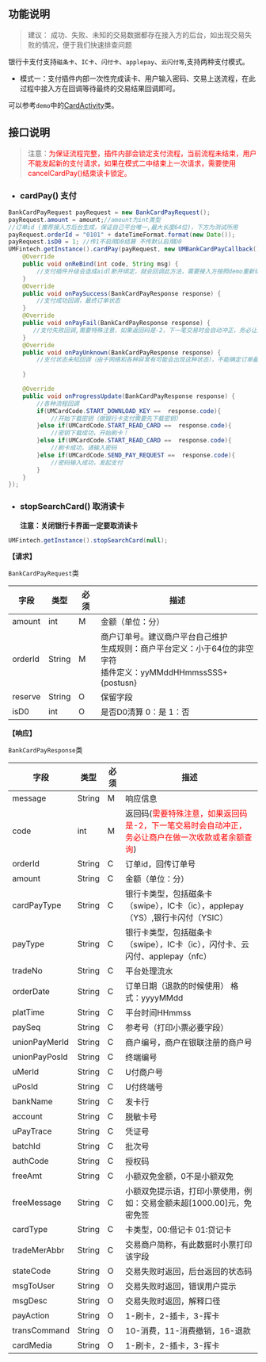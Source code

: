 ## **功能说明**

> 建议： 成功、失败、未知的交易数据都存在接入方的后台，如出现交易失败的情况，便于我们快速排查问题

银行卡支付支持`磁条卡`、`IC卡`、`闪付卡`、`applepay`、`云闪付等`,支持两种支付模式。

* 模式一：支付插件内部一次性完成读卡、用户输入密码、交易上送流程，在此过程中接入方在回调等待最终的交易结果回调即可。

可以参考`demo`中的[CardActivity](https://github.com/mr-yang/PayPluginDemo/blob/master/app/src/main/java/com/umpay/payplugindemo/CardActivity.java)类。

## **接口说明**

> 注意：<font color='red'>为保证流程完整，插件内部会锁定支付流程，当前流程未结束，用户不能发起新的支付请求，如果在模式二中结束上一次请求，需要使用cancelCardPay()结束读卡锁定。</font>

* ###  cardPay() 支付

```java
BankCardPayRequest payRequest = new BankCardPayRequest();
payRequest.amount = amount;//amount为int类型
//订单id (推荐接入方后台生成，保证自己平台唯一,最大长度64位)，下方为测试所用
payRequest.orderId = "0101" + dateTimeFormat.format(new Date());
payRequest.isD0 = 1; //传1不启用D0结算 不传默认启用D0
UMFintech.getInstance().cardPay(payRequest, new UMBankCardPayCallback() {
	@Override
    public void onReBind(int code, String msg) {
        //支付插件升级会造成aidl断开绑定，就会回调此方法，需要接入方按照demo重新绑定即可
    }
    @Override
    public void onPaySuccess(BankCardPayResponse response) {
        //支付成功回调，最终订单状态
    }
    @Override
    public void onPayFail(BankCardPayResponse response) {
       //支付失败回调,需要特殊注意，如果返回码是-2，下一笔交易时会自动冲正，务必让商户在做一次收款或者余额查询。
    }
    @Override
    public void onPayUnknown(BankCardPayResponse response) {
        //支付状态未知回调（由于网络和各种异常有可能会出现这种状态），不能确定订单最终状态，推荐接入平台记录状态为未知，后续可以再次调用银行卡支付状态查询方法，来确定最终状态
        
    }

    @Override
    public void onProgressUpdate(BankCardPayResponse response) {
        //各种流程回调
        if(UMCardCode.START_DOWNLOAD_KEY ==  response.code){
            //开始下载密钥（做银行卡支付需要先下载密钥）
        }else if(UMCardCode.START_READ_CARD ==  response.code){
            //密钥下载成功，开始刷卡！
        }else if(UMCardCode.START_READ_CARD ==  response.code){
            //刷卡成功，请输入密码
        }else if(UMCardCode.SEND_PAY_REQUEST ==  response.code){
            //密码输入成功，发起支付
        }
    }
});
```

* ### stopSearchCard() 取消读卡

  **注意：关闭银行卡界面一定要取消读卡**

```java
UMFintech.getInstance().stopSearchCard(null);
```


**【请求】**

`BankCardPayRequest`类

| 字段  | 类型  | 必须  | 描述  |
| ------------ | ------------ | ------------ | ------------ |
| amount  | int  | M  | 金额（单位：分） |
| orderId  | String  | M  | 商户订单号。建议商户平台自己维护<br/>生成规则：商户平台定义：小于64位的非空字符<br/>插件定义：yyMMddHHmmssSSS+{postusn} |
| reserve  | String  | O  | 保留字段  |
| isD0 | int | O | 是否D0清算 0：是 1：否 |



**【响应】**

`BankCardPayResponse`类

| 字段  | 类型  | 必须  | 描述  |
| ------------ | ------------ | ------------ | ------------ |
| message  | String  | M  | 响应信息  |
| code  | int  | M  | 返回码(<font color='red'>需要特殊注意，如果返回码是-2，下一笔交易时会自动冲正，务必让商户在做一次收款或者余额查询</font>) |
| orderId  | String  | C  | 订单id，回传订单号 |
| amount  | String  | C  | 金额（单位：分）  |
| cardPayType  | String  | C  | 银行卡类型，包括磁条卡（swipe），IC卡（ic），applepay（YS）,银行卡闪付（YSIC） |
| payType  | String  | C  | 银行卡类型，包括磁条卡（swipe），IC卡（ic），闪付卡、云闪付、applepay（nfc） |
| tradeNo  | String  | C  | 平台处理流水  |
| orderDate  | String  | C  | 订单日期（退款的时候使用） 格式：yyyyMMdd  |
| platTime  | String  | C  | 平台时间HHmmss  |
| paySeq  | String  | C  | 参考号（打印小票必要字段）  |
| unionPayMerId  | String  | C  | 商户编号，商户在银联注册的商户号  |
| unionPayPosId  | String  |  C | 终端编号  |
| uMerId  | String  | C  | U付商户号  |
| uPosId  | String  | C  | U付终端号  |
| bankName  | String  | C  | 发卡行  |
| account  | String  | C  | 脱敏卡号  |
| uPayTrace  | String  | C  | 凭证号  |
| batchId  | String  | C  | 批次号  |
| authCode  | String  | C  | 授权码  |
| freeAmt  | String  | C  | 小额双免金额，0不是小额双免  |
| freeMessage  | String  | C  | 小额双免提示语，打印小票使用，例如：交易金额未超[1000.00]元，免密免签  |
| cardType  | String  | C  | 卡类型，00:借记卡 01:贷记卡 |
| tradeMerAbbr | String  | C  | 交易商户简称，有此数据时小票打印该字段 |
| stateCode | String  | O | 交易失败时返回，后台返回的状态码 |
| msgToUser | String  | O | 交易失败时返回，错误用户提示 |
| msgDesc | String  | O | 交易失败时返回，解释口径 |
| payAction | String  | O | 1-刷卡，2-插卡，3-挥卡 |
| transCommand | String  | O | 10-消费，11-消费撤销，16-退款 |
| cardMedia | String  | O | 1-刷卡，2-插卡，3-挥卡 |


